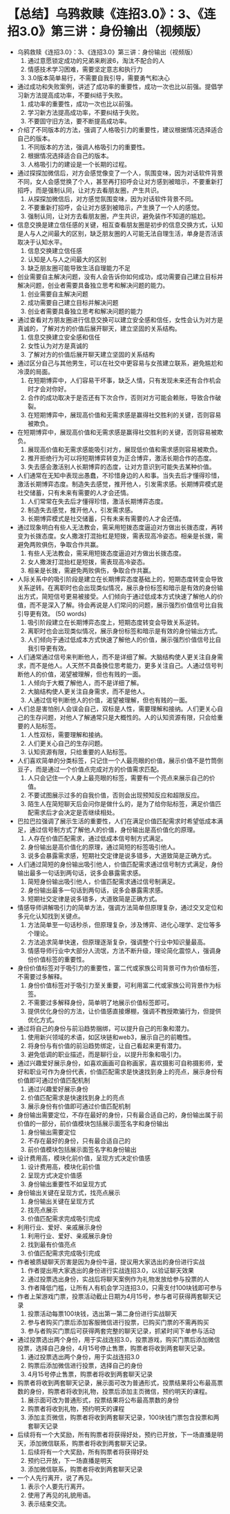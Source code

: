 # 【总结】乌鸦救赎《连招3.0》：3、《连招3.0》第三讲：身份输出（视频版）

-   乌鸦救赎《连招3.0》：3、《连招3.0》第三讲：身份输出（视频版）
    1.  通过意愿锁定成功的兄弟来刷波6，淘汰不配合的人
    2.  情感技术学习困难，需要坚定意志和执行力
    3.  3.0版本简单易行，不需要自我引导，需要勇气和决心
-   通过成功和失败案例，讲述了成功率的重要性，成功一次也比以前强。提倡学习新方法提高成功率，不要纠结于失败。
    1.  成功率的重要性，成功一次也比以前强。
    2.  学习新方法提高成功率，不要纠结于失败。
    3.  不要固守旧方法，要不断提高成功率。
-   介绍了不同版本的方法，强调了人格吸引力的重要性，建议根据情况选择适合自己的版本。
    1.  不同版本的方法，强调人格吸引力的重要性。
    2.  根据情况选择适合自己的版本。
    3.  人格吸引力的建设是一个长期的过程。
-   通过探探加微信后，对方会感觉像变了一个人，氛围变味，因为对话软件背景不同，女人会感觉换了个人，甚至再打招呼会让对方感到被暗示，不要重新打招呼，而是强制认同，让对方去看朋友圈，产生共识。
    1.  从探探加微信后，对方感觉氛围变味，因为对话软件背景不同。
    2.  不要重新打招呼，会让对方感到被暗示，产生换了一个人的感觉。
    3.  强制认同，让对方去看朋友圈，产生共识，避免装作不知道的尴尬。
-   信息交换是建立信任感的关键，相互查看朋友圈是初步的信息交换方式，认知是人与人之间最大的区别，缺乏朋友圈的人可能无法自理生活，单身是否活该取决于认知水平。
    1.  信息交换建立信任感
    2.  认知是人与人之间最大的区别
    3.  缺乏朋友圈可能导致生活自理能力不足
-   创业需要自主解决问题，没有人会告诉你如何成功，成功需要自己建立目标并解决问题，创业者需要具备独立思考和解决问题的能力。
    1.  创业需要自主解决问题
    2.  成功需要自己建立目标并解决问题
    3.  创业者需要具备独立思考和解决问题的能力
-   通过查看对方朋友圈进行信息交换可以建立安全感和信任，女性会认为对方是真诚的，了解对方的价值后展开聊天，建立坚固的关系结构。
    1.  信息交换建立安全感和信任
    2.  女性认为对方是真诚的
    3.  了解对方的价值后展开聊天建立坚固的关系结构
-   通过区分自己与其他男生，可以在社交中更容易与女孩建立联系，避免尴尬和冷漠的局面。
    1.  在短期博弈中，人们容易干坏事，缺乏人情，只有发现未来还有合作机会时才会对你好。
    2.  合作的成功取决于是否还有下次合作，否则对方可能会赖账，导致合作破裂。
    3.  在短期博弈中，展现高价值和无需求感是赢得社交胜利的关键，否则容易被欺负。
-   在短期博弈中，展现高价值和无需求感是赢得社交胜利的关键，否则容易被欺负。
    1.  展现高价值和无需求感能吸引对方，展现低价值和需求感则容易被欺负。
    2.  推开拒绝行为可以将短期博弈转变为正合博弈，激活长期合作的态度。
    3.  失去感会激活别人长期博弈的态度，让对方意识到可能失去某种价值。
-   人们通常在无知中表现出愚蠢，不珍惜身边的人和事。当失去后才懂得珍惜，激活长期博弈态度。制造失去感觉，推开他人，引发需求感。长期博弈模式是社交储蓄，只有未来有需要的人才会还情。
    1.  人们常常在失去后才懂得珍惜，激活长期博弈态度。
    2.  制造失去感觉，推开他人，引发需求感。
    3.  长期博弈模式是社交储蓄，只有未来有需要的人才会还情。
-   通过现象明白有些人无法教会，需采用短拨态度逼迫对方做出长拨态度，再转变为长拨态度。女人撒泼打混抬杠是短拨，需表现高冷姿态。相亲是长拨，需避免两败俱伤，争取合作共赢。
    1.  有些人无法教会，需采用短拨态度逼迫对方做出长拨态度。
    2.  女人撒泼打混抬杠是短拨，需表现高冷姿态。
    3.  相亲是长拨，需避免两败俱伤，争取合作共赢。
-   人际关系中的吸引阶段是建立在长期博弈态度基础上的，短期态度转变会导致关系逆转。在离职时也会出现类似情况，展示身份标签和暗示是有效的身份输出方式，简短信号更易被接受。人们倾向于通过低成本方式快速了解他人的价值，而不是深入了解。待会再说是人们常问的问题，展示强烈价值信号比自我引导更有效。 (50 words)
    1.  吸引阶段建立在长期博弈态度上，短期态度转变会导致关系逆转。
    2.  离职时也会出现类似情况，展示身份标签和暗示是有效的身份输出方式。
    3.  人们倾向于通过低成本方式快速了解他人的价值，展示强烈价值信号比自我引导更有效。
-   人们通常通过信号来判断他人，而不是详细了解。大脑结构使人更关注自身需求，而不是他人。人天然不具备换位思考能力，更多关注自己。人通过信号判断他人的价值，渴望被理解，但也有贱的一面。
    1.  人倾向于大概了解他人，而不是详细了解。
    2.  大脑结构使人更关注自身需求，而不是他人。
    3.  人通过信号判断他人的价值，渴望被理解，但也有贱的一面。
-   人们总是害怕别人会误会自己，双标是人性，需要理解和接纳。人们更关心自己的生存问题，对他人了解通常只是大概性的。人的认知资源有限，只会给重要的人贴标签。
    1.  人性双标，需要理解和接纳。
    2.  人们更关心自己的生存问题。
    3.  认知资源有限，只给重要的人贴标签。
-   人们喜欢简单的分类标签，只记住一个人最亮眼的价值，展示价值不是竹筒倒豆子，而是通过一个价值点完成对方的价值需求匹配。
    1.  人只会记住一个人身上最亮眼的标签，需要有一个亮点来展示自己的价值。
    2.  不要试图展示过多的自我价值，否则会出现预知反应和超限反应。
    3.  陌生人在简短聊天后会问你是做什么的，是为了给你贴标签，满足价值匹配需求后才会决定是否继续相处。
-   巴拉巴拉强调了展示生活的重要性，人们在满足价值匹配需求时希望低成本满足，通过信号制方式了解他人的价值，身份输出是高价值化的原理。
    1.  人存在价值匹配需求，通过低成本信号制方式满足。
    2.  身份输出是高价值化的原理，通过简短的标签吸引他人。
    3.  说多会暴露需求感，短期社交定律是说多错多，大道致简是正确方式。
-   人们通过简短的身份输出吸引他人，价值匹配需求通过信号制方式满足，身份输出最多一句话到两句话，说多会暴露需求感。
    1.  简短身份输出吸引他人，价值匹配需求通过信号制满足。
    2.  身份输出最多一句话到两句话，说多会暴露需求感。
    3.  短期社交定律是说多错多，大道致简是正确方式。
-   情感导师讲解吸引力的简单方法，强调方法简单但原理复杂，通过交叉定位和多元化认知找到关键点。
    1.  方法简单至一句话秒杀，但原理复杂，涉及博弈、进化心理学、定位等多个理论。
    2.  方法追求简单快速，但原理逐渐复杂，强调整个行业中知识量最高。
    3.  情感导师行业中大部分人流氓，方法不断升级，理论简化震惊人，强调身份价值标签的重要性。
-   身份价值标签对于吸引力的重要性，富二代或家族公司背景可作为价值标签，不需要过多解释。
    1.  身份价值标签对于吸引力至关重要，可利用富二代或家族公司背景作为标签。
    2.  不需要过多解释身份，简单明了地展示价值标签即可。
    3.  提供优化身份的方法，让价值感直接爆棚，强调不教授欺骗行为，但提供优化方式。
-   通过将自己的身份与前沿趋势捆绑，可以提升自己的形象和潜力。
    1.  使用新兴领域的术语，如区块链和web3，展示自己的前瞻性。
    2.  将身份与有价值的前沿趋势绑定，让自己看起来更有潜力。
    3.  避免低调的职业描述，而是聊行业，以提升形象和吸引力。
-   通过兴趣爱好展示身份，如喜欢画画可自称画家，喜欢摄影可自称摄影师，爱好和职业可作为身份代表，价值匹配需求是快速找到身上的亮点，展示身份有价值即可通过价值匹配机制
    1.  通过兴趣爱好展示身份
    2.  价值匹配需求是快速找到身上的亮点
    3.  展示身份有价值即可通过价值匹配机制
-   身份输出需要定位，不存在最好的身份，只有最合适自己的，身份输出属于前价值的一部分，前价值模块包括展示面签名字和身份输出
    1.  身份输出需要定位
    2.  不存在最好的身份，只有最合适自己的
    3.  前价值模块包括展示面签名字和身份输出
-   设计费用高，模块化前价值，呈现方式决定价值感
    1.  设计费用高，模块化前价值
    2.  呈现方式决定价值感
    3.  身份输出重要性不如呈现方式
-   身份输出关键在呈现方式，找亮点展示
    1.  身份输出关键在呈现方式
    2.  找亮点展示
    3.  价值匹配需求完成吸引完成
-   利用行业、爱好、亲戚展示身份
    1.  利用行业、爱好、亲戚展示身份
    2.  找到最有价值亮点
    3.  价值匹配需求完成吸引完成
-   作者被质疑聊天厉害是因为身份牛逼，提议用大家选出的身份进行实战
    1.  作者提出用大家选出的身份进行实战连招3.0，以验证聊天效果
    2.  通过投票选出身份，实战后将聊天案例作为礼物发放给参与投票的人
    3.  作者降低门槛，让所有人有机会学习连招3.0，只需支付100块钱即可参与
-   作者上架游戏门票，投票活动截止日期为4月15号，参与者可获得两套聊天记录
    1.  投票活动每票100块钱，选出第一第二身份进行实战聊天
    2.  参与者购买门票后添加客服微信进行投票，已购买门票的不需再购买
    3.  参与者购买门票后可获得两套完整的聊天记录，抓紧时间下单参与活动
-   通过投票选出两个身份，用于实战连招3.0，投票游戏，购买门票后添加微信投票，选择自己身份，4月15号停止售票，购票者将收到两套聊天记录。
    1.  通过投票选出两个身份，用于实战连招3.0
    2.  购票后添加微信进行投票，选择自己的身份
    3.  4月15号停止售票，购票者将收到两套聊天记录
-   购票者将收到两套聊天记录，展示面可改为普通形式，投票结果将公布最高票数的身份，购票者将收到礼物，投票后添加主页微信，预约明天的课程。
    1.  展示面可改为普通形式，投票结果将公布最高票数的身份
    2.  购票者将收到礼物，预约明天的课程
    3.  添加主页微信，购票者将收到两套聊天记录，100块钱门票包含投票和两套聊天记录
-   后续将有一个大奖励，所有购票者将获得好处，预约已开放，下一场直播是明天，添加微信联系，购票者将收到两套聊天记录。
    1.  后续将有一个大奖励，所有购票者将获得好处
    2.  预约已开放，下一场直播是明天
    3.  添加微信联系，购票者将收到两套聊天记录
-   一个人先行离开，说了再见。 
    1.  表示个人要先行离开。
    2.  使用了再见的礼貌用语。
    3.  表示结束交流。